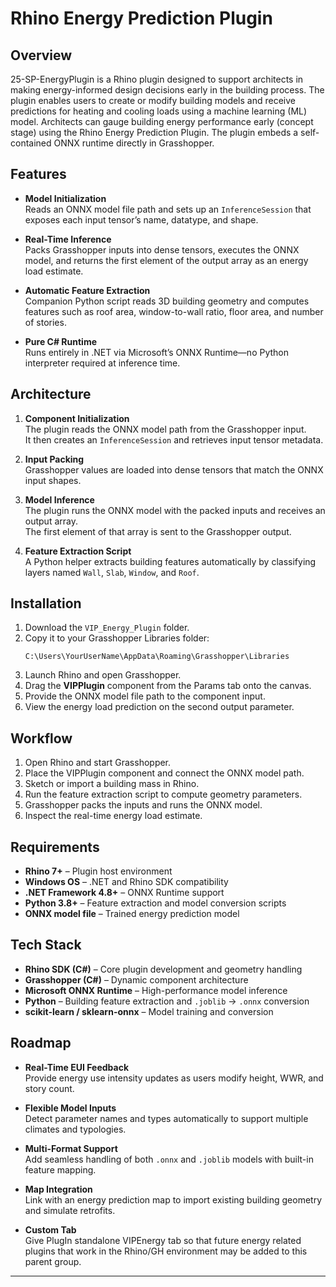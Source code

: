 # Rhino Energy Prediction Plugin

## Overview

25-SP-EnergyPlugin is a Rhino plugin designed to support architects in making energy-informed design decisions early in the building process. The plugin enables users to create or modify building models and receive predictions for heating and cooling loads using a machine learning (ML) model. Architects can gauge building energy performance early (concept stage) using the Rhino Energy Prediction Plugin. The plugin embeds a self-contained ONNX runtime directly in Grasshopper.

## Features

- **Model Initialization**  
  Reads an ONNX model file path and sets up an `InferenceSession` that exposes each input tensor’s name, datatype, and shape.

- **Real-Time Inference**  
  Packs Grasshopper inputs into dense tensors, executes the ONNX model, and returns the first element of the output array as an energy load estimate.

- **Automatic Feature Extraction**  
  Companion Python script reads 3D building geometry and computes features such as roof area, window-to-wall ratio, floor area, and number of stories.

- **Pure C# Runtime**  
  Runs entirely in .NET via Microsoft’s ONNX Runtime—no Python interpreter required at inference time.

## Architecture

1. **Component Initialization**  
   The plugin reads the ONNX model path from the Grasshopper input.  
   It then creates an `InferenceSession` and retrieves input tensor metadata.

2. **Input Packing**  
   Grasshopper values are loaded into dense tensors that match the ONNX input shapes.

3. **Model Inference**  
   The plugin runs the ONNX model with the packed inputs and receives an output array.  
   The first element of that array is sent to the Grasshopper output.

4. **Feature Extraction Script**  
   A Python helper extracts building features automatically by classifying layers named `Wall`, `Slab`, `Window`, and `Roof`.

## Installation

1. Download the `VIP_Energy_Plugin` folder.  
2. Copy it to your Grasshopper Libraries folder:
   ```
   C:\Users\YourUserName\AppData\Roaming\Grasshopper\Libraries
   ```
3. Launch Rhino and open Grasshopper.  
4. Drag the **VIPPlugin** component from the Params tab onto the canvas.  
5. Provide the ONNX model file path to the component input.  
6. View the energy load prediction on the second output parameter.

## Workflow

1. Open Rhino and start Grasshopper.  
2. Place the VIPPlugin component and connect the ONNX model path.  
3. Sketch or import a building mass in Rhino.  
4. Run the feature extraction script to compute geometry parameters.  
5. Grasshopper packs the inputs and runs the ONNX model.  
6. Inspect the real-time energy load estimate.

## Requirements

- **Rhino 7+** – Plugin host environment  
- **Windows OS** – .NET and Rhino SDK compatibility  
- **.NET Framework 4.8+** – ONNX Runtime support  
- **Python 3.8+** – Feature extraction and model conversion scripts  
- **ONNX model file** – Trained energy prediction model  

## Tech Stack

- **Rhino SDK (C#)** – Core plugin development and geometry handling  
- **Grasshopper (C#)** – Dynamic component architecture  
- **Microsoft ONNX Runtime** – High-performance model inference  
- **Python** – Building feature extraction and `.joblib` → `.onnx` conversion  
- **scikit-learn / sklearn-onnx** – Model training and conversion  

## Roadmap

- **Real-Time EUI Feedback**  
  Provide energy use intensity updates as users modify height, WWR, and story count.

- **Flexible Model Inputs**  
  Detect parameter names and types automatically to support multiple climates and typologies.

- **Multi-Format Support**  
  Add seamless handling of both `.onnx` and `.joblib` models with built-in feature mapping.

- **Map Integration**  
  Link with an energy prediction map to import existing building geometry and simulate retrofits.

- **Custom Tab**  
  Give PlugIn standalone VIPEnergy tab so that future energy related plugins that work in the Rhino/GH environment may be added to this parent group.
---
